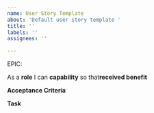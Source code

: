 ```yaml
---
name: User Story Template
about: 'Default user story template '
title: ''
labels: ''
assignees: ''

---
```


EPIC: <epic>

As a **role** I can **capability** so that**received benefit**

**Acceptance Criteria**

**Task**
